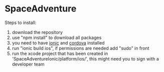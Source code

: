 # SpaceAdventure

Steps to install:

1. download the repository
2. use "npm install" to download all packages
3. you need to have [ionic](https://ionicframework.com/) and [cordova](https://cordova.apache.org/docs/en/latest/guide/platforms/ios/) installed
4. run "ionic build ios", if permissions are needed add "sudo" in front
5. run the xcode project that has been created in 'SpaceAdventureIonic/platform/ios/', this might need you to sign with a developer team
